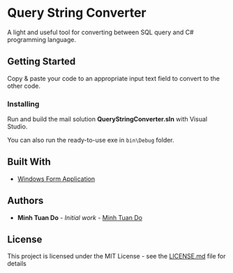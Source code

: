 # Query String Converter

A light and useful tool for converting between SQL query and C# programming language.

## Getting Started

Copy & paste your code to an appropriate input text field to convert to the other code.

### Installing

Run and build the mail solution **QueryStringConverter.sln** with Visual Studio.

You can also run the ready-to-use exe in ```bin\Debug``` folder.

## Built With

* [Windows Form Application](https://docs.microsoft.com/en-us/visualstudio/designers/windows-forms-designer-overview?view=vs-2019)

## Authors

* **Minh Tuan Do** - *Initial work* - [Minh Tuan Do](https://github.com/minhtuando)

## License

This project is licensed under the MIT License - see the [LICENSE.md](LICENSE.md) file for details

